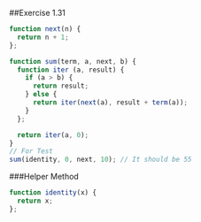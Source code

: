 ##Exercise 1.31

```javascript
function next(n) {
  return n + 1;
};

function sum(term, a, next, b) {
  function iter (a, result) {
    if (a > b) {
      return result;  
    } else {
      return iter(next(a), result + term(a));
    }
  };

  return iter(a, 0);
}
// For Test
sum(identity, 0, next, 10); // It should be 55
```

###Helper Method
```javascript
function identity(x) {
  return x;
};

```
